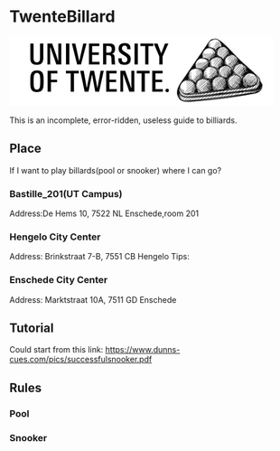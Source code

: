 # TwenteBillard
 ![TwenteBillardLogo](resources/logo.jpg)

This is an incomplete, error-ridden, useless guide to billiards.

## Place
If I want to play billards(pool or snooker) where I can go?
### Bastille_201(UT Campus)
Address:De Hems 10, 7522 NL Enschede,room 201

### Hengelo City Center
Address: Brinkstraat 7-B, 7551 CB Hengelo
Tips: 
### Enschede City Center
Address: Marktstraat 10A, 7511 GD Enschede

## Tutorial
Could start from this link: https://www.dunns-cues.com/pics/successfulsnooker.pdf


## Rules
### Pool

### Snooker







